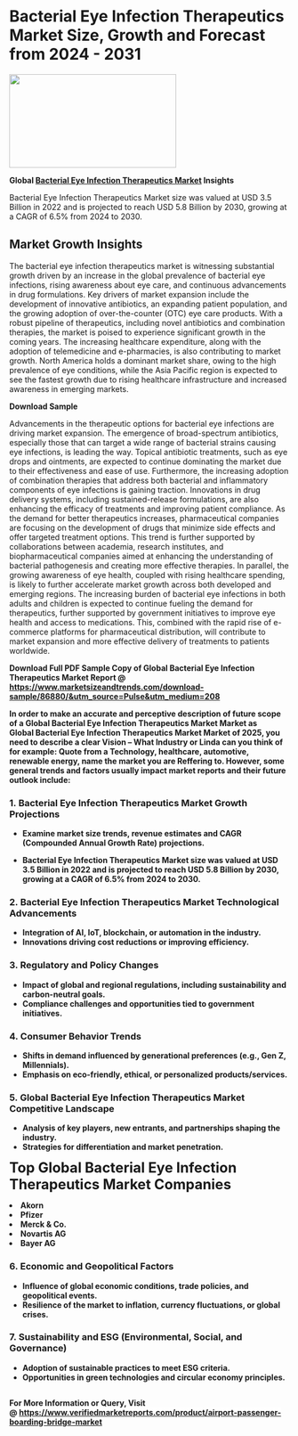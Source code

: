 <H1>Bacterial Eye Infection Therapeutics Market Size, Growth and Forecast from 2024 - 2031</H1><img class="aligncenter size-medium wp-image-584254" src="https://thirdeyenews.in/wp-content/uploads/2024/09/Global-Market-Research-300x168.jpeg" alt="" width="300" height="168" /><p><strong>Global&nbsp;<a href="https://www.marketsizeandtrends.com/download-sample/86880/&amp;utm_source=Pulse&amp;utm_medium=208">Bacterial Eye Infection Therapeutics Market</a> Insights</strong></p><p>Bacterial Eye Infection Therapeutics Market size was valued at USD 3.5 Billion in 2022 and is projected to reach USD 5.8 Billion by 2030, growing at a CAGR of 6.5% from 2024 to 2030.</p><p><h2>Market Growth Insights</h2> <p>The bacterial eye infection therapeutics market is witnessing substantial growth driven by an increase in the global prevalence of bacterial eye infections, rising awareness about eye care, and continuous advancements in drug formulations. Key drivers of market expansion include the development of innovative antibiotics, an expanding patient population, and the growing adoption of over-the-counter (OTC) eye care products. With a robust pipeline of therapeutics, including novel antibiotics and combination therapies, the market is poised to experience significant growth in the coming years. The increasing healthcare expenditure, along with the adoption of telemedicine and e-pharmacies, is also contributing to market growth. North America holds a dominant market share, owing to the high prevalence of eye conditions, while the Asia Pacific region is expected to see the fastest growth due to rising healthcare infrastructure and increased awareness in emerging markets.</p> <p><strong>Download Sample</strong></p> <p>Advancements in the therapeutic options for bacterial eye infections are driving market expansion. The emergence of broad-spectrum antibiotics, especially those that can target a wide range of bacterial strains causing eye infections, is leading the way. Topical antibiotic treatments, such as eye drops and ointments, are expected to continue dominating the market due to their effectiveness and ease of use. Furthermore, the increasing adoption of combination therapies that address both bacterial and inflammatory components of eye infections is gaining traction. Innovations in drug delivery systems, including sustained-release formulations, are also enhancing the efficacy of treatments and improving patient compliance. As the demand for better therapeutics increases, pharmaceutical companies are focusing on the development of drugs that minimize side effects and offer targeted treatment options. This trend is further supported by collaborations between academia, research institutes, and biopharmaceutical companies aimed at enhancing the understanding of bacterial pathogenesis and creating more effective therapies. In parallel, the growing awareness of eye health, coupled with rising healthcare spending, is likely to further accelerate market growth across both developed and emerging regions. The increasing burden of bacterial eye infections in both adults and children is expected to continue fueling the demand for therapeutics, further supported by government initiatives to improve eye health and access to medications. This, combined with the rapid rise of e-commerce platforms for pharmaceutical distribution, will contribute to market expansion and more effective delivery of treatments to patients worldwide.</p> <p><strong></p><p><span class=""><strong>Download Full PDF Sample Copy of Global Bacterial Eye Infection Therapeutics Market Report</strong> @ <a href="https://www.marketsizeandtrends.com/download-sample/86880/&amp;utm_source=Pulse&amp;utm_medium=208" target="_blank">https://www.marketsizeandtrends.com/download-sample/86880/&amp;utm_source=Pulse&amp;utm_medium=208</a></span></p><p>In order to make an accurate and perceptive description of future scope of a Global&nbsp;Bacterial Eye Infection Therapeutics Market Market as Global&nbsp;Bacterial Eye Infection Therapeutics Market Market of 2025, you need to describe a clear Vision &ndash; What Industry or Linda can you think of for example: Quote from a Technology, healthcare, automotive, renewable energy, name the market you are Reffering to. However, some general trends and factors usually impact market reports and their future outlook include:</p><h3>1.&nbsp;<strong>Bacterial Eye Infection Therapeutics Market Growth Projections</strong></h3><ul><li>Examine market size trends, revenue estimates and CAGR (Compounded Annual Growth Rate) projections.</li><li><p>Bacterial Eye Infection Therapeutics Market size was valued at USD 3.5 Billion in 2022 and is projected to reach USD 5.8 Billion by 2030, growing at a CAGR of 6.5% from 2024 to 2030.</p></li></ul><h3>2.&nbsp;<strong>Bacterial Eye Infection Therapeutics Market Technological Advancements</strong></h3><ul><li>Integration of AI, IoT, blockchain, or automation in the industry.</li><li>Innovations driving cost reductions or improving efficiency.</li></ul><h3>3.&nbsp;<strong>Regulatory and Policy Changes</strong></h3><ul><li>Impact of global and regional regulations, including sustainability and carbon-neutral goals.</li><li>Compliance challenges and opportunities tied to government initiatives.</li></ul><h3>4.&nbsp;<strong>Consumer Behavior Trends</strong></h3><ul><li>Shifts in demand influenced by generational preferences (e.g., Gen Z, Millennials).</li><li>Emphasis on eco-friendly, ethical, or personalized products/services.</li></ul><h3>5.&nbsp;<strong>Global Bacterial Eye Infection Therapeutics Market Competitive Landscape</strong></h3><ul><li>Analysis of key players, new entrants, and partnerships shaping the industry.</li><li>Strategies for differentiation and market penetration.</li></ul><p data-pm-slice="1 1 []"><span style="color: inherit; font-family: inherit; font-size: 25px;">Top Global Bacterial Eye Infection Therapeutics Market Companies</span></p><div class="" data-test-id=""><p><li>Akorn</li><li> Pfizer</li><li> Merck & Co.</li><li> Novartis AG</li><li> Bayer AG</li></p></div><h3>6.&nbsp;<strong>Economic and Geopolitical Factors</strong></h3><ul><li>Influence of global economic conditions, trade policies, and geopolitical events.</li><li>Resilience of the market to inflation, currency fluctuations, or global crises.</li></ul><h3>7.&nbsp;<strong>Sustainability and ESG (Environmental, Social, and Governance)</strong></h3><ul><li>Adoption of sustainable practices to meet ESG criteria.</li><li>Opportunities in green technologies and circular economy principles.</li></ul><h2><strong style="font-size: 14px;">For More Information or Query, Visit @&nbsp;</strong><a style="background-color: #ffffff; font-size: 14px;" href="https://www.marketsizeandtrends.com/report/bacterial-eye-infection-therapeutics-market/" target="_blank">https://www.verifiedmarketreports.com/product/airport-passenger-boarding-bridge-market</a></h2>
